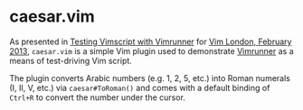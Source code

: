 # caesar.vim

As presented in [Testing Vimscript with Vimrunner][0] for [Vim London,
February 2013][1], `caesar.vim` is a simple Vim plugin used to demonstrate
[Vimrunner][2] as a means of test-driving Vim script.

The plugin converts Arabic numbers (e.g. 1, 2, 5, etc.) into Roman numerals
(I, II, V, etc.) via `caesar#ToRoman()` and comes with a default binding of
`Ctrl+R` to convert the number under the cursor.

  [0]: https://speakerdeck.com/mudge/testing-vimscript-with-vimrunner
  [1]: http://www.meetup.com/Vim-London/events/102114102/
  [2]: https://github.com/AndrewRadev/vimrunner

